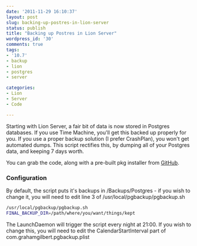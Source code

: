 ```yaml
---
date: '2011-11-29 16:10:37'
layout: post
slug: backing-up-postres-in-lion-server
status: publish
title: "Backing up Postres in Lion Server"
wordpress_id: '30'
comments: true
tags:
- '10.7'
- backup
- lion
- postgres
- server

categories:
- Lion
- Server
- Code

---
```


Starting with Lion Server, a fair bit of data is now stored in Postgres databases. If you use Time Machine, you'll get this backed up properly for you. If you use a proper backup solution (I prefer CrashPlan), you won't get automated dumps. This script rectifies this, by dumping all of your Postgres data, and keeping 7 days worth.

You can grab the code, along with a pre-built pkg installer from [GitHub](https://github.com/grahamgilbert/Postgres-Backup-for-Lion-Server).



### Configuration


By default, the script puts it's backups in /Backups/Postgres - if you wish to change it, you will need to edit line 3 of /usr/local/pgbackup/pgbackup.sh

```bash
/usr/local/pgbackup/pgbackup.sh
FINAL_BACKUP_DIR=/path/where/you/want/things/kept
```

The LaunchDaemon will trigger the script every night at 21:00. If you wish to change this, you will need to edit the CalendarStartInterval part of com.grahamgilbert.pgbackup.plist

